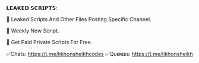𝗟𝗘𝗔𝗞𝗘𝗗 𝗦𝗖𝗥𝗜𝗣𝗧𝗦:

🥇 Leaked Scripts And Other Files Posting Specific Channel.

📌 Weekly New Script.

📌 Get Paid Private Scripts For Free.

✅Chats: https://t.me/likhonsheikhcodes
✅Qᴜᴇʀɪᴇs: https://t.me/likhonsheikh
